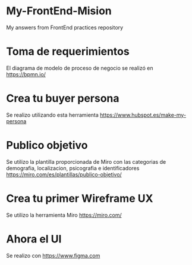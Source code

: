 # My-FrontEnd-Mision 
My answers from FrontEnd practices repository

# Toma de requerimientos
El diagrama de modelo de proceso de negocio se realizó en https://bpmn.io/
# Crea tu buyer persona
Se realizo utilizando esta herramienta https://www.hubspot.es/make-my-persona
# Publico objetivo
Se utilizo la plantilla proporcionada de Miro con las categorias de demografia, localizacion, psicografia e identificadores https://miro.com/es/plantillas/publico-objetivo/
# Crea tu primer Wireframe UX
Se utilizo la herramienta Miro https://miro.com/
# Ahora el UI
Se realizo con https://www.figma.com
